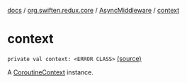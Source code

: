[docs](../../index.md) / [org.swiften.redux.core](../index.md) / [AsyncMiddleware](index.md) / [context](./context.md)

# context

`private val context: <ERROR CLASS>` [(source)](https://github.com/protoman92/KotlinRedux/tree/master/common/common-core/src/main/kotlin/org/swiften/redux/core/AsyncMiddleware.kt#L19)

A [CoroutineContext](#) instance.


